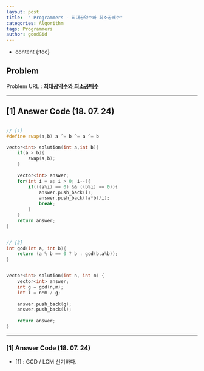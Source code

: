 ```yaml
---
layout: post
title:  " Programmers - 최대공약수와 최소공배수"
categories: Algorithm
tags: Programmers
author: goodGid
---
```

* content
{:toc}


## Problem 
Problem URL : **[최대공약수와 최소공배수](https://programmers.co.kr/learn/courses/30/lessons/12940)**

---

## [1] Answer Code (18. 07. 24)

``` cpp

// [1]
#define swap(a,b) a ^= b ^= a ^= b

vector<int> solution(int a,int b){
    if(a > b){
        swap(a,b);
    }
    
    vector<int> answer;
    for(int i = a; i > 0; i--){
        if(((a%i) == 0) && ((b%i) == 0)){
            answer.push_back(i);
            answer.push_back((a*b)/i);
            break;
        }
    }
    return answer;
}


// [2]
int gcd(int a, int b){ 
    return (a % b == 0 ? b : gcd(b,a%b));
}


vector<int> solution(int n, int m) {
    vector<int> answer;
    int g = gcd(n,m);
    int l = n*m / g;
    
    answer.push_back(g);
    answer.push_back(l);
    
    return answer;
}

```

---

### [1] Answer Code (18. 07. 24)

* [1] : GCD / LCM 신기하다.
